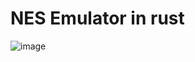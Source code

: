 # NES Emulator in rust
![image](https://github.com/Saphereye/nes_emulator/assets/59739923/f68f3db5-a6c3-4e3b-9b90-7c41f132d373)
